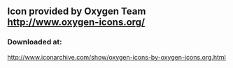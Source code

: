 ## Icon provided by Oxygen Team http://www.oxygen-icons.org/

### Downloaded at:
http://www.iconarchive.com/show/oxygen-icons-by-oxygen-icons.org.html
